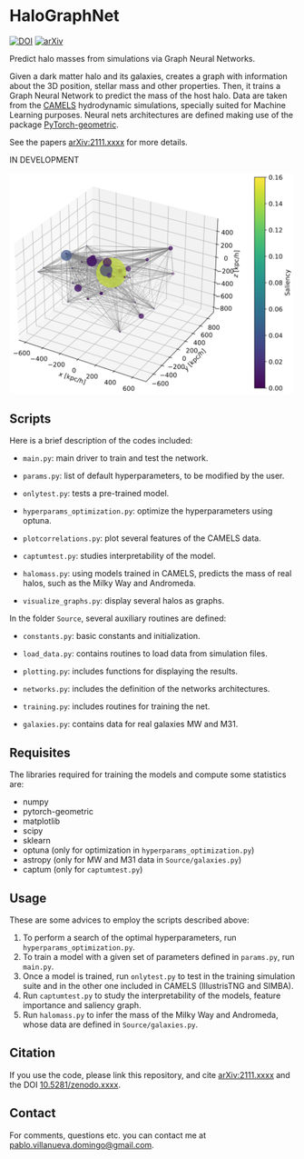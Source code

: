 # HaloGraphNet

[![DOI](https://zenodo.org/badge/doi/10.5281/zenodo.xxxx.svg)](https://zenodo.org/record/xxxx) [![arXiv](https://img.shields.io/badge/arXiv-2111.xxxx-B31B1B.svg)](http://arxiv.org/abs/2111.xxxx)

Predict halo masses from simulations via Graph Neural Networks.

Given a dark matter halo and its galaxies, creates a graph with information about the 3D position, stellar mass and other properties. Then, it trains a Graph Neural Network to predict the mass of the host halo. Data are taken from the [CAMELS](https://camels.readthedocs.io/en/latest/index.html) hydrodynamic simulations, specially suited for Machine Learning purposes. Neural nets architectures are defined making use of the package [PyTorch-geometric](https://pytorch-geometric.readthedocs.io/en/latest/).

See the papers [arXiv:2111.xxxx](https://arxiv.org/abs/2111.xxxx) for more details.

IN DEVELOPMENT

<img src="visualize_graph.png" width="500">


## Scripts

Here is a brief description of the codes included:

- `main.py`: main driver to train and test the network.

- `params.py`: list of default hyperparameters, to be modified by the user.

- `onlytest.py`: tests a pre-trained model.

- `hyperparams_optimization.py`: optimize the hyperparameters using optuna.

- `plotcorrelations.py`: plot several features of the CAMELS data.

- `captumtest.py`: studies interpretability of the model.

- `halomass.py`: using models trained in CAMELS, predicts the mass of real halos, such as the Milky Way and Andromeda.

- `visualize_graphs.py`: display several halos as graphs.

In the folder `Source`, several auxiliary routines are defined:

* `constants.py`: basic constants and initialization.

* `load_data.py`: contains routines to load data from simulation files.

* `plotting.py`: includes functions for displaying the results.

* `networks.py`: includes the definition of the networks architectures.

* `training.py`: includes routines for training the net.

* `galaxies.py`: contains data for real galaxies MW and M31.


## Requisites

The libraries required for training the models and compute some statistics are:
* numpy
* pytorch-geometric
* matplotlib
* scipy
* sklearn
* optuna (only for optimization in `hyperparams_optimization.py`)
* astropy (only for MW and M31 data in `Source/galaxies.py`)
* captum  (only for `captumtest.py`)


## Usage

These are some advices to employ the scripts described above:
1. To perform a search of the optimal hyperparameters, run `hyperparams_optimization.py`.
2. To train a model with a given set of parameters defined in `params.py`, run `main.py`.
3. Once a model is trained, run `onlytest.py` to test in the training simulation suite and in the other one included in CAMELS (IllustrisTNG and SIMBA).
4. Run `captumtest.py` to study the interpretability of the models, feature importance and saliency graph.
5. Run `halomass.py` to infer the mass of the Milky Way and Andromeda, whose data are defined in `Source/galaxies.py`.


## Citation

If you use the code, please link this repository, and cite [arXiv:2111.xxxx](https://arxiv.org/abs/2111.xxxx) and the DOI [10.5281/zenodo.xxxx](https://doi.org/10.5281/zenodo.xxxx).


## Contact

For comments, questions etc. you can contact me at <pablo.villanueva.domingo@gmail.com>.
